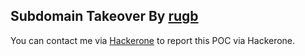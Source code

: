 ## Subdomain Takeover By [rugb](https://hackerone.com/rugb)

You can contact me via [Hackerone](https://hackerone.com/rugb) to report this POC via Hackerone.
